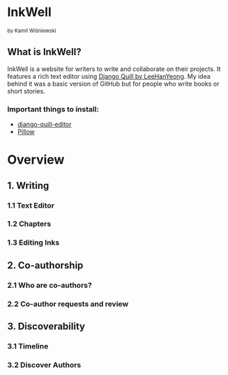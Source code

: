 # **InkWell**
<sub>by Kamil Wiśniewski</sub>

## **What is InkWell?**

InkWell is a website for writers to write and collaborate on their projects. It features a rich text editor using [Django Quill by LeeHanYeong](https://github.com/LeeHanYeong/django-quill-editor). My idea behind it was a basic version of GitHub but for people who write books or short stories. 


### **Important things to install:**
- [django-quill-editor](https://pypi.org/project/django-quill-editor/)
- [Pillow](https://pypi.org/project/Pillow/)


# **Overview**

## **1. Writing**

### 1.1 Text Editor
    
### 1.2 Chapters
### 1.3 Editing Inks

## **2. Co-authorship**

### 2.1 Who are co-authors?
### 2.2 Co-author requests and review

## **3. Discoverability**

### 3.1 Timeline
### 3.2 Discover Authors